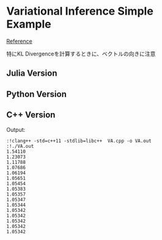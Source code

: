 # Variational Inference Simple Example
[Reference](http://machine-learning.hatenablog.com/entry/2016/01/31/172500)

特にKL Divergenceを計算するときに、ベクトルの向きに注意

## Julia Version

## Python Version

## C++ Version
Output:
```terminal
:!clang++ -std=c++11 -stdlib=libc++  VA.cpp -o VA.out
:!./VA.out
1.54110
1.23073
1.11788
1.07686
1.06194
1.05651
1.05454
1.05383
1.05357
1.05347
1.05344
1.05342
1.05342
1.05342
1.05342
1.05342
```

